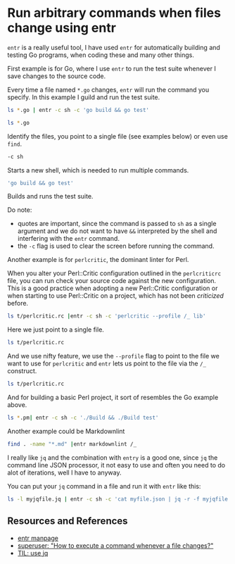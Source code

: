 # Run arbitrary commands when files change using entr

`entr` is a really useful tool, I have used `entr` for automatically building and testing Go programs, when coding these and many other things.

First example is for Go, where I use `entr` to run the test suite whenever I save changes to the source code.

Every time a file named `*.go` changes, `entr` will run the command you specify. In this example I guild and run the test suite.

```bash
ls *.go | entr -c sh -c 'go build && go test'
```

```bash
ls *.go
```

Identify the files, you point to a single file (see examples below) or even use `find`.

```bash
-c sh
```

Starts a new shell, which is needed to run multiple commands.

```bash
'go build && go test'
```

Builds and runs the test suite.

Do note:

- quotes are important, since the command is passed to `sh` as a single argument and we do not want to have `&&` interpreted by the shell and interfering with the `entr` command.
- the `-c` flag is used to clear the screen before running the command.

Another example is for `perlcritic`, the dominant linter for Perl.

When you alter your Perl::Critic configuration outlined in the `perlcriticrc` file, you can run check your source code against the new configuration. This is a good practice when adopting a new Perl::Critic configuration or when starting to use Perl::Critic on a project, which has not been _criticized_ before.

```bash
ls t/perlcritic.rc |entr -c sh -c 'perlcritic --profile /_ lib'
```

Here we just point to a single file.

```bash
ls t/perlcritic.rc
```

And we use nifty feature, we use the `--profile` flag to point to the file we want to use for `perlcritic` and `entr` lets us point to the file via the `/_` construct.

```bash
ls t/perlcritic.rc
```


And for building a basic Perl project, it sort of resembles the Go example above.

```bash
ls *.pm| entr -c sh -c './Build && ./Build test'
```

Another example could be Markdownlint

```bash
find . -name "*.md" |entr markdownlint /_
```

I really like `jq` and the combination with `entry` is a good one, since `jq` the command line JSON processor, it not easy to use and often you need to do alot of iterations, well I have to anyway.

You can put your `jq` command in a file and run it with `entr` like this:

```bash
ls -l myjqfile.jq | entr -c sh -c 'cat myfile.json | jq -r -f myjqfile.jq'
```

## Resources and References

- [entr manpage](https://manpages.ubuntu.com/manpages/xenial/man1/entr.1.html)
- [superuser: "How to execute a command whenever a file changes?"](https://superuser.com/questions/181517/how-to-execute-a-command-whenever-a-file-changes)
- [TIL: use jq](../jq/use_jq.md)
